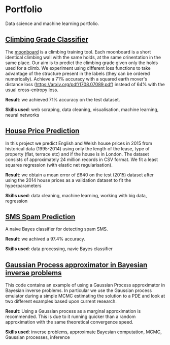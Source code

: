 # Portfolio
Data science and machine learning portfolio.

## [Climbing Grade Classifier](climbing/README.md)

The [moonboard](https://www.moonboard.com) is a climbing training tool.  Each moonboard is a short identical climbing wall with the same holds, at the same orinentation in the same place.  Our aim is to predict the climbing grade given only the holds used for a climb.  We experiment using different loss functions to take advantage of the structure present in the labels (they can be ordered numerically).  Achieve a 71% accuracy with a squared earth mover's distance loss (https://arxiv.org/pdf/1708.07089.pdf) instead of 64% with the usual cross-entropy loss.

**Result**: we achieved 71% accuracy on the test dataset.

**Skills used**: web scraping, data cleaning, visualisation, machine learning, neural networks

## [House Price Prediction](house-prices/README.md)

In this project we predict English and Welsh house prices in 2015 from historical data (1995-2014) using only the length of the lease, type of property (flat, terrace etc) and if the house is in London.  The dataset consists of approximately 24 million records in CSV format.  We fit a least squares regression (with elastic net regularisation).

**Result**: we obtain a mean error of £640 on the test (2015) dataset after using the 2014 house prices as a validation dataset to fit the hyperparameters

**Skills used**: data cleaning, machine learning, working with big data, regression

## [SMS Spam Prediction](spam/README.md)

A naive Bayes classifier for detecting spam SMS.

**Result**: we achived a 97.4% accuracy.

**Skills used**: data processing, navie Bayes classifier

## [Gaussian Process approximator in Bayesian inverse problems](https://github.com/luke321321/inversemcmc)

This code contains an example of using a Gaussian Process approximator in Bayesian inverse problems.  In particular we use the Gaussian process emulator during a simple MCMC estimating the solution to a PDE and look at two different examples based upon current research.

**Result**: Using a Gaussian process as a marginal approximation is recommended.  This is due to it running quicker than a random approximation with the same theoretical convergence speed.

**Skills used**: inverse problems, approximate Bayesian computation, MCMC, Gaussian processes, inference
